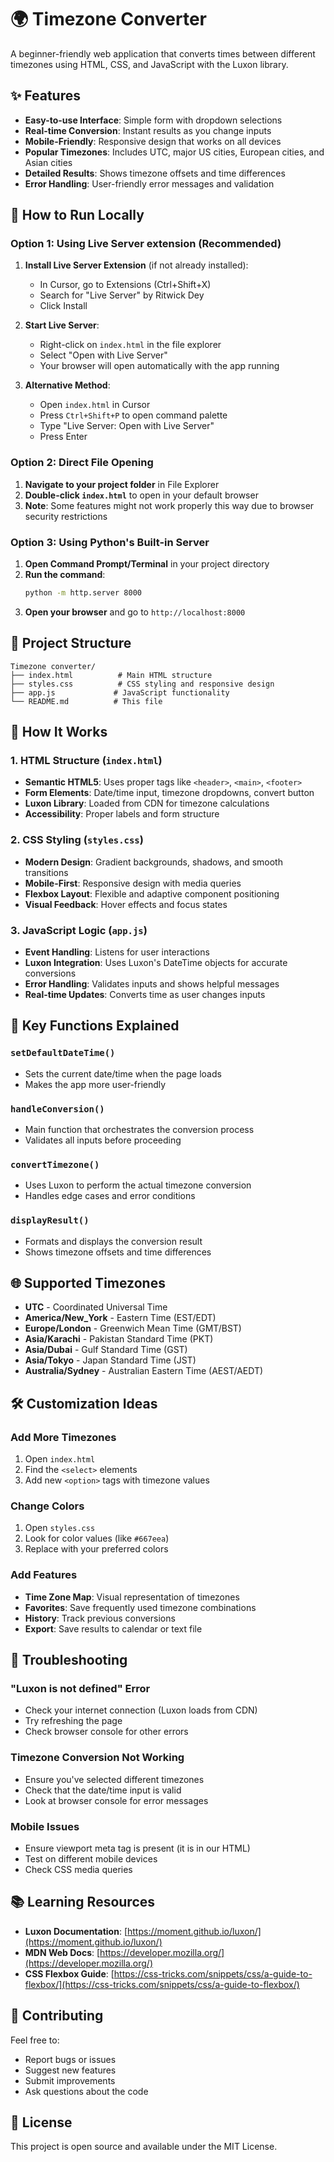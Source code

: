 # 🌍 Timezone Converter

A beginner-friendly web application that converts times between different timezones using HTML, CSS, and JavaScript with the Luxon library.

## ✨ Features

- **Easy-to-use Interface**: Simple form with dropdown selections
- **Real-time Conversion**: Instant results as you change inputs
- **Mobile-Friendly**: Responsive design that works on all devices
- **Popular Timezones**: Includes UTC, major US cities, European cities, and Asian cities
- **Detailed Results**: Shows timezone offsets and time differences
- **Error Handling**: User-friendly error messages and validation

## 🚀 How to Run Locally

### Option 1: Using Live Server extension (Recommended)

1. **Install Live Server Extension** (if not already installed):
   - In Cursor, go to Extensions (Ctrl+Shift+X)
   - Search for "Live Server" by Ritwick Dey
   - Click Install

2. **Start Live Server**:
   - Right-click on `index.html` in the file explorer
   - Select "Open with Live Server"
   - Your browser will open automatically with the app running

3. **Alternative Method**:
   - Open `index.html` in Cursor
   - Press `Ctrl+Shift+P` to open command palette
   - Type "Live Server: Open with Live Server"
   - Press Enter

### Option 2: Direct File Opening

1. **Navigate to your project folder** in File Explorer
2. **Double-click `index.html`** to open in your default browser
3. **Note**: Some features might not work properly this way due to browser security restrictions

### Option 3: Using Python's Built-in Server

1. **Open Command Prompt/Terminal** in your project directory
2. **Run the command**:
   ```bash
   python -m http.server 8000
   ```
3. **Open your browser** and go to `http://localhost:8000`

## 📁 Project Structure

```
Timezone converter/
├── index.html          # Main HTML structure
├── styles.css          # CSS styling and responsive design
├── app.js             # JavaScript functionality
└── README.md          # This file
```

## 🔧 How It Works

### 1. HTML Structure (`index.html`)
- **Semantic HTML5**: Uses proper tags like `<header>`, `<main>`, `<footer>`
- **Form Elements**: Date/time input, timezone dropdowns, convert button
- **Luxon Library**: Loaded from CDN for timezone calculations
- **Accessibility**: Proper labels and form structure

### 2. CSS Styling (`styles.css`)
- **Modern Design**: Gradient backgrounds, shadows, and smooth transitions
- **Mobile-First**: Responsive design with media queries
- **Flexbox Layout**: Flexible and adaptive component positioning
- **Visual Feedback**: Hover effects and focus states

### 3. JavaScript Logic (`app.js`)
- **Event Handling**: Listens for user interactions
- **Luxon Integration**: Uses Luxon's DateTime objects for accurate conversions
- **Error Handling**: Validates inputs and shows helpful messages
- **Real-time Updates**: Converts time as user changes inputs

## 🎯 Key Functions Explained

### `setDefaultDateTime()`
- Sets the current date/time when the page loads
- Makes the app more user-friendly

### `handleConversion()`
- Main function that orchestrates the conversion process
- Validates all inputs before proceeding

### `convertTimezone()`
- Uses Luxon to perform the actual timezone conversion
- Handles edge cases and error conditions

### `displayResult()`
- Formats and displays the conversion result
- Shows timezone offsets and time differences

## 🌐 Supported Timezones

- **UTC** - Coordinated Universal Time
- **America/New_York** - Eastern Time (EST/EDT)
- **Europe/London** - Greenwich Mean Time (GMT/BST)
- **Asia/Karachi** - Pakistan Standard Time (PKT)
- **Asia/Dubai** - Gulf Standard Time (GST)
- **Asia/Tokyo** - Japan Standard Time (JST)
- **Australia/Sydney** - Australian Eastern Time (AEST/AEDT)

## 🛠️ Customization Ideas

### Add More Timezones
1. Open `index.html`
2. Find the `<select>` elements
3. Add new `<option>` tags with timezone values

### Change Colors
1. Open `styles.css`
2. Look for color values (like `#667eea`)
3. Replace with your preferred colors

### Add Features
- **Time Zone Map**: Visual representation of timezones
- **Favorites**: Save frequently used timezone combinations
- **History**: Track previous conversions
- **Export**: Save results to calendar or text file

## 🐛 Troubleshooting

### "Luxon is not defined" Error
- Check your internet connection (Luxon loads from CDN)
- Try refreshing the page
- Check browser console for other errors

### Timezone Conversion Not Working
- Ensure you've selected different timezones
- Check that the date/time input is valid
- Look at browser console for error messages

### Mobile Issues
- Ensure viewport meta tag is present (it is in our HTML)
- Test on different mobile devices
- Check CSS media queries

## 📚 Learning Resources

- **Luxon Documentation**: [https://moment.github.io/luxon/](https://moment.github.io/luxon/)
- **MDN Web Docs**: [https://developer.mozilla.org/](https://developer.mozilla.org/)
- **CSS Flexbox Guide**: [https://css-tricks.com/snippets/css/a-guide-to-flexbox/](https://css-tricks.com/snippets/css/a-guide-to-flexbox/)

## 🤝 Contributing

Feel free to:
- Report bugs or issues
- Suggest new features
- Submit improvements
- Ask questions about the code

## 📄 License

This project is open source and available under the MIT License.


